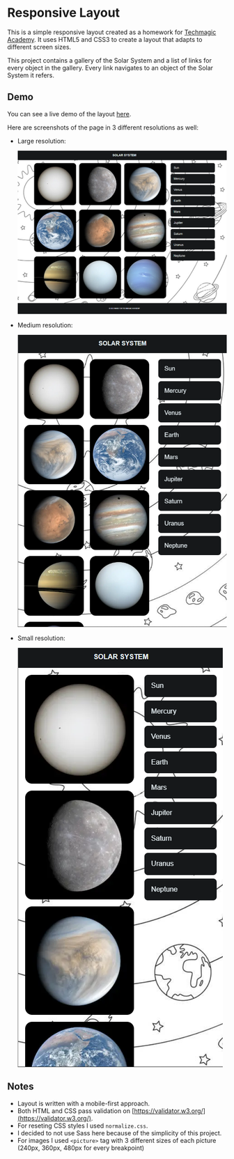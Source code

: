 # Responsive Layout

This is a simple responsive layout created as a homework for [Techmagic Academy](https://www.techmagic.co/techmagic-academy). It uses HTML5 and CSS3 to create a layout that adapts to different screen sizes.

This project contains a gallery of the Solar System and a list of links for every object in the gallery. Every link navigates to an object of the Solar System it refers.

## Demo

You can see a live demo of the layout [here](https://keidachird.github.io/tm-responsive-layout/).

Here are screenshots of the page in 3 different resolutions as well:

- Large resolution:

  ![Large resolution](/img/readme/screenshot-lg.png)

- Medium resolution:

  ![Medium resolution](/img/readme/screenshot-md.png)

- Small resolution:

  ![Small resolution](/img/readme/screenshot-sm.png)

## Notes

- Layout is written with a mobile-first approach.
- Both HTML and CSS pass validation on [https://validator.w3.org/](https://validator.w3.org/).
- For reseting CSS styles I used `normalize.css`.
- I decided to not use Sass here because of the simplicity of this project.
- For images I used `<picture>` tag with 3 different sizes of each picture (240px, 360px, 480px for every breakpoint)
